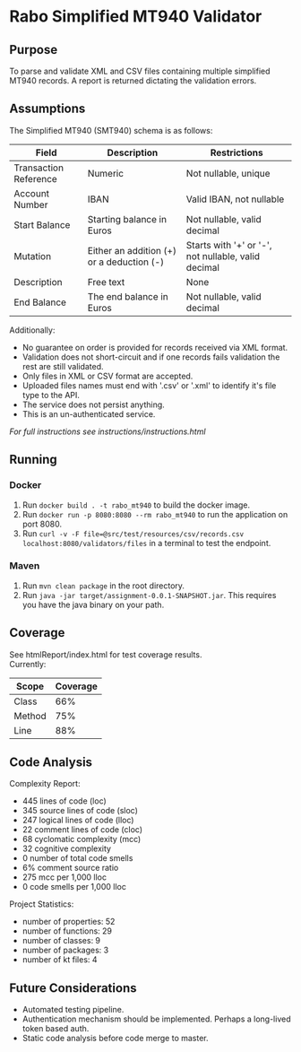 # Rabo Simplified MT940 Validator

## Purpose
To parse and validate XML and CSV files containing multiple simplified\
MT940 records. A report is returned dictating the validation errors.
## Assumptions
The Simplified MT940 (SMT940) schema is as follows:

| Field                 | Description                               | Restrictions                                        |
|-----------------------|-------------------------------------------|-----------------------------------------------------|
| Transaction Reference | Numeric                                   | Not nullable, unique                                |
| Account Number        | IBAN                                      | Valid IBAN, not nullable                            |
| Start Balance         | Starting balance in Euros                 | Not nullable, valid decimal                         |
| Mutation              | Either an addition (+) or a deduction (-) | Starts with '+' or '-', not nullable, valid decimal |
| Description           | Free text                                 | None                                                |
| End Balance           | The end balance in Euros                  | Not nullable, valid decimal                         |

Additionally:
* No guarantee on order is provided for records received via XML format.
* Validation does not short-circuit and if one records fails validation the rest are still validated.
* Only files in XML or CSV format are accepted.
* Uploaded files names must end with '.csv' or '.xml' to identify it's file type to the API.
* The service does not persist anything.
* This is an un-authenticated service.

_For full instructions see instructions/instructions.html_

## Running

### Docker
1. Run `docker build . -t rabo_mt940` to build the docker image.
2. Run `docker run -p 8080:8080 --rm rabo_mt940` to run the application on port 8080.
3. Run `curl -v -F file=@src/test/resources/csv/records.csv localhost:8080/validators/files` in a terminal to test the endpoint.

### Maven
1. Run `mvn clean package` in the root directory.
2. Run `java -jar target/assignment-0.0.1-SNAPSHOT.jar`. This requires you have the java binary on your path.

## Coverage
See htmlReport/index.html for test coverage results.\
Currently:

| Scope  | Coverage |
|--------|----------|
| Class  | 66%      |
| Method | 75%      |
| Line   | 88%      |

## Code Analysis
Complexity Report:
- 445 lines of code (loc)
- 345 source lines of code (sloc)
- 247 logical lines of code (lloc)
- 22 comment lines of code (cloc)
- 68 cyclomatic complexity (mcc)
- 32 cognitive complexity
- 0 number of total code smells
- 6% comment source ratio
- 275 mcc per 1,000 lloc
- 0 code smells per 1,000 lloc

Project Statistics:
- number of properties: 52
- number of functions: 29
- number of classes: 9
- number of packages: 3
- number of kt files: 4


## Future Considerations
* Automated testing pipeline.
* Authentication mechanism should be implemented. Perhaps a long-lived token based auth.
* Static code analysis before code merge to master.